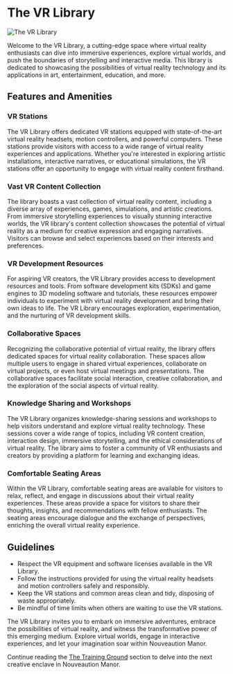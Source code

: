 # The VR Library

![The VR Library](/img/learning-loft/vr-library.png)

Welcome to the VR Library, a cutting-edge space where virtual reality enthusiasts can dive into immersive experiences, explore virtual worlds, and push the boundaries of storytelling and interactive media. This library is dedicated to showcasing the possibilities of virtual reality technology and its applications in art, entertainment, education, and more.

## Features and Amenities

### VR Stations
The VR Library offers dedicated VR stations equipped with state-of-the-art virtual reality headsets, motion controllers, and powerful computers. These stations provide visitors with access to a wide range of virtual reality experiences and applications. Whether you're interested in exploring artistic installations, interactive narratives, or educational simulations, the VR stations offer an opportunity to engage with virtual reality content firsthand.

### Vast VR Content Collection
The library boasts a vast collection of virtual reality content, including a diverse array of experiences, games, simulations, and artistic creations. From immersive storytelling experiences to visually stunning interactive worlds, the VR library's content collection showcases the potential of virtual reality as a medium for creative expression and engaging narratives. Visitors can browse and select experiences based on their interests and preferences.

### VR Development Resources
For aspiring VR creators, the VR Library provides access to development resources and tools. From software development kits (SDKs) and game engines to 3D modeling software and tutorials, these resources empower individuals to experiment with virtual reality development and bring their own ideas to life. The VR Library encourages exploration, experimentation, and the nurturing of VR development skills.

### Collaborative Spaces
Recognizing the collaborative potential of virtual reality, the library offers dedicated spaces for virtual reality collaboration. These spaces allow multiple users to engage in shared virtual experiences, collaborate on virtual projects, or even host virtual meetings and presentations. The collaborative spaces facilitate social interaction, creative collaboration, and the exploration of the social aspects of virtual reality.

### Knowledge Sharing and Workshops
The VR Library organizes knowledge-sharing sessions and workshops to help visitors understand and explore virtual reality technology. These sessions cover a wide range of topics, including VR content creation, interaction design, immersive storytelling, and the ethical considerations of virtual reality. The library aims to foster a community of VR enthusiasts and creators by providing a platform for learning and exchanging ideas.

### Comfortable Seating Areas
Within the VR Library, comfortable seating areas are available for visitors to relax, reflect, and engage in discussions about their virtual reality experiences. These areas provide a space for visitors to share their thoughts, insights, and recommendations with fellow enthusiasts. The seating areas encourage dialogue and the exchange of perspectives, enriching the overall virtual reality experience.

## Guidelines

- Respect the VR equipment and software licenses available in the VR Library.
- Follow the instructions provided for using the virtual reality headsets and motion controllers safely and responsibly.
- Keep the VR stations and common areas clean and tidy, disposing of waste appropriately.
- Be mindful of time limits when others are waiting to use the VR stations.

The VR Library invites you to embark on immersive adventures, embrace the possibilities of virtual reality, and witness the transformative power of this emerging medium. Explore virtual worlds, engage in interactive experiences, and let your imagination soar within Nouveaution Manor.

Continue reading the [The Training Ground](../04-the-training-ground/index.md) section to delve into the next creative enclave in Nouveaution Manor.
